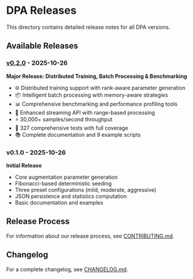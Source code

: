 # DPA Releases

This directory contains detailed release notes for all DPA versions.

## Available Releases

### [v0.2.0](RELEASE_NOTES_v0.2.0.md) - 2025-10-26
**Major Release: Distributed Training, Batch Processing & Benchmarking**

- 🌐 Distributed training support with rank-aware parameter generation
- 📦 Intelligent batch processing with memory-aware strategies
- 📊 Comprehensive benchmarking and performance profiling tools
- 🔄 Enhanced streaming API with range-based processing
- ⚡ 30,000+ samples/second throughput
- 🧪 327 comprehensive tests with full coverage
- 📚 Complete documentation and 9 example scripts

### v0.1.0 - 2025-10-26
**Initial Release**

- Core augmentation parameter generation
- Fibonacci-based deterministic seeding
- Three preset configurations (mild, moderate, aggressive)
- JSON persistence and statistics computation
- Basic documentation and examples

## Release Process

For information about our release process, see [CONTRIBUTING.md](../../CONTRIBUTING.md).

## Changelog

For a complete changelog, see [CHANGELOG.md](../../CHANGELOG.md).